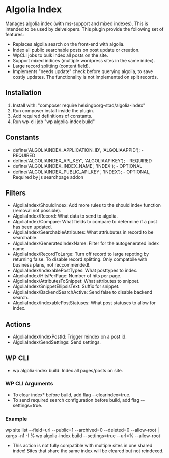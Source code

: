 # Algolia Index

Manages algolia index (with ms-support and mixed indexes). This is intended to be used by delvelopers. This plugin provide the following set of features:

 - Replaces algolia search on the front-end with algolia. 
 - Index all public searchable posts on post update or creation.
 - WpCLI jobs to bulk index all posts on the site. 
 - Support mixed indices (multiple wordpress sites in the same index). 
 - Large record splitting (content field). 
 - Implements "needs update" check before querying algolia, to save costly updates. The functionality is not implemented on split records. 

 ## Installation

 1. Install with: "composer require helsingborg-stad/algolia-index"
 2. Run composer install inside the plugin. 
 3. Add required definitions of constants.  
 3. Run wp-cli job "wp algolia-index build"

## Constants

- define('ALGOLIAINDEX_APPLICATION_ID', 'ALGOLIAAPPID'); - REQUIRED
- define('ALGOLIAINDEX_API_KEY', 'ALGOLIAAPIKEY'); - REQUIRED
- define('ALGOLIAINDEX_INDEX_NAME', 'INDEX'); - OPTIONAL
- define('ALGOLIAINDEX_PUBLIC_API_KEY', 'INDEX'); - OPTIONAL, Required by js searchpage addon

## Filters

- AlgoliaIndex/ShouldIndex: Add more rules to the should index function (removal not possible).
- AlgoliaIndex/Record: What data to send to algolia.
- AlgoliaIndex/Compare: What fields to compare to determine if a post has been updated.
- AlgoliaIndex/SearchableAttributes: What attriubutes in record to be searchable.
- AlgoliaIndex/GeneratedIndexName: Filter for the autogenerated index name.
- AlgoliaIndex/RecordToLarge: Turn off record to large repoting by returning false. To disable record splitting. Only compatbile with business plans, not reccommended!. 
- AlgoliaIndex/IndexablePostTypes: What posttypes to index. 
- AlgoliaIndex/HitsPerPage: Number of hits per page.
- AlgoliaIndex/AttributesToSnippet: What attributes to snippet.
- AlgoliaIndex/SnippetEllipsisText: Suffix for snippet.
- AlgoliaIndex/BackendSearchActive: Send false to disable backend search.
- AlgoliaIndex/IndexablePostStatuses: What post statuses to allow for index. 

## Actions
- AlgoliaIndex/IndexPostId: Trigger reindex on a post id. 
- AlgoliaIndex/SendSettings: Send settings. 

## WP CLI

- wp algolia-index build: Index all pages/posts on site. 

### WP CLI Arguments
- To clear index* before build, add flag --clearindex=true. 
- To send required search configuration before build, add flag --settings=true.

### Example
wp site list --field=url --public=1 --archived=0 --deleted=0  --allow-root | xargs -n1 -I % wp algolia-index build --settings=true --url=% --allow-root

* This action is not fully compatible with multiple sites in one shared index! Sites that share the same index will be cleared but not reindexed.